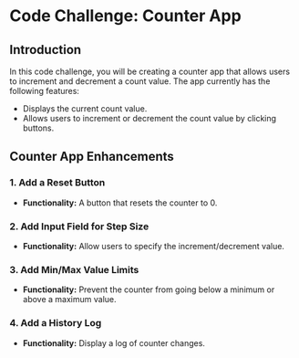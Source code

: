 # Code Challenge: Counter App

## Introduction

In this code challenge, you will be creating a counter app that allows users to increment and decrement a count value. The app currently has the following features:

- Displays the current count value.
- Allows users to increment or decrement the count value by clicking buttons.

## Counter App Enhancements

### 1. Add a Reset Button

* **Functionality:** A button that resets the counter to 0.

### 2. Add Input Field for Step Size

* **Functionality:** Allow users to specify the increment/decrement value.

### 3. Add Min/Max Value Limits

* **Functionality:** Prevent the counter from going below a minimum or above a maximum value.

### 4. Add a History Log

* **Functionality:** Display a log of counter changes.